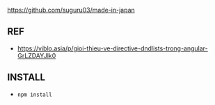https://github.com/suguru03/made-in-japan

## REF
 - https://viblo.asia/p/gioi-thieu-ve-directive-dndlists-trong-angular-GrLZDAYJlk0

## INSTALL
 - `npm install`
